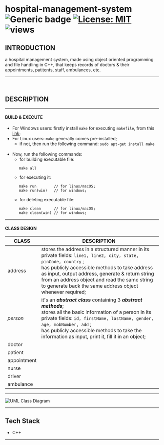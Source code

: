 # hospital-management-system &nbsp; ![Generic badge](https://img.shields.io/badge/University-Project-red.svg) [![License: MIT](https://img.shields.io/badge/License-MIT-yellow.svg)](https://en.wikipedia.org/wiki/MIT_License) ![views](https://visitor-badge.glitch.me/badge?page_id=code-chaser.h-m-s) &nbsp;
## INTRODUCTION
a hospital management system, made using object oriented programming and file handling in C++, that keeps records of doctors & their appointments, patitents, staff, ambulances, etc.

___

<br>

## DESCRIPTION
___
#### BUILD & EXECUTE
- For Windows users: firstly install ` make ` for executing ` makefile `, from this [link](https://stackoverflow.com/questions/32127524/how-to-install-and-use-make-in-windows);
- For Linux users: ` make ` generally comes pre-installed;
   - if not, then run the following command: ` sudo apt-get install make `
   <br>
- Now, run the following commands:
   - for building executable file: 
  ```
     make all
  ```
   - for executing it:
  ```
     make run        // for linux/macOS;
     make run(win)   // for windows;
  ```
   - for deleting executable file:
  ```
     make clean      // for linux/macOS;
     make clean(win) // for windows;
  ```
___

#### CLASS DESIGN
|CLASS|DESCRIPTION|
|-----|-----------|
|address|stores the address in a structured manner in its private fields: ` line1, line2, city, state, pinCode, country ` ;<br>has publicly accessible methods to take address as input, output address, generate & return string from an address object and read the same string to generate back the same address object whenever required;|
|_person_|it's an **_abstract class_** containing 3 **_abstract methods_**;<br>stores all the basic information of a person in its private fields: ` id, firstName, lastName, gender, age, mobNumber, add ` ;<br>has publicly accessible methods to take the information as input, print it, fill it in an object;
|doctor||
|patient||
|appointment||
|nurse||
|driver||
|ambulance||
___


![UML Class Diagram](https://user-images.githubusercontent.com/63065397/124445049-d437de80-dd9c-11eb-8ca1-6b39742f5bf4.png)

___

## Tech Stack
* C++

___
